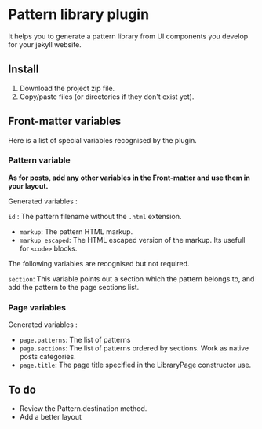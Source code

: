 # Pattern library plugin

It helps you to generate a pattern library from UI components you develop for
your jekyll website.

## Install

1. Download the project zip file.
2. Copy/paste files (or directories if they don't exist yet).

## Front-matter variables

Here is a list of special variables recognised by the plugin.

### Pattern variable

**As for posts, add any other variables in the Front-matter and use them in
your layout.**

Generated variables :

`id`
:   The pattern filename without the `.html` extension.
- `markup`: The pattern HTML markup.
- `markup_escaped`: The HTML escaped version of the markup. Its usefull for
                  `<code>` blocks.

The following variables are recognised but not required.

`section`: This variable points out a section which the pattern belongs to,
           and add the pattern to the page sections list.

### Page variables

Generated variables :

- `page.patterns`: The list of patterns
- `page.sections`: The list of patterns ordered by sections. Work as native
                   posts categories.
- `page.title`: The page title specified in the LibraryPage constructor use.

## To do

- Review the Pattern.destination method.
- Add a better layout

